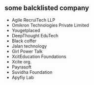## some balcklisted company
* Agile RecruiTech LLP
* Omikron Technologies Private Limited
* Yougetplaced
* DeepThought EduTech
* Black coffer
* Jalan technology
* Girl Power Talk
* XcitEducation Foundations
* Xcite org.
* Payrasoft
* Suvidha Foundation
* Apyfiy Lab